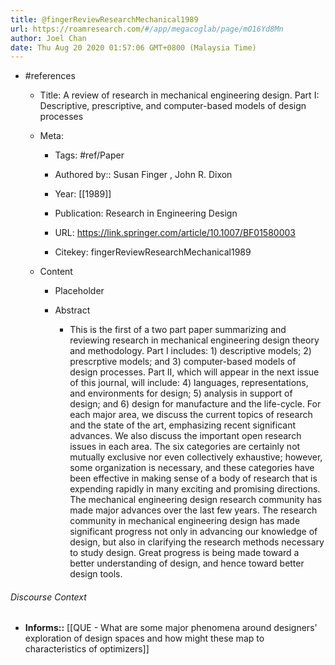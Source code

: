```yaml
---
title: @fingerReviewResearchMechanical1989
url: https://roamresearch.com/#/app/megacoglab/page/mO16Yd8Mn
author: Joel Chan
date: Thu Aug 20 2020 01:57:06 GMT+0800 (Malaysia Time)
---
```


- #references

    - Title: A review of research in mechanical engineering design. Part I: Descriptive, prescriptive, and computer-based models of design processes

    - Meta:

        - Tags: #ref/Paper

        - Authored by::  Susan Finger ,  John R. Dixon

        - Year: [[1989]]

        - Publication: Research in Engineering Design

        - URL: https://link.springer.com/article/10.1007/BF01580003

        - Citekey: fingerReviewResearchMechanical1989

    - Content

        - Placeholder

        - Abstract

            - This is the first of a two part paper summarizing and reviewing research in mechanical engineering design theory and methodology. Part I includes: 1) descriptive models; 2) prescrptive models; and 3) computer-based models of design processes. Part II, which will appear in the next issue of this journal, will include: 4) languages, representations, and environments for design; 5) analysis in support of design; and 6) design for manufacture and the life-cycle. For each major area, we discuss the current topics of research and the state of the art, emphasizing recent significant advances. We also discuss the important open research issues in each area. The six categories are certainly not mutually exclusive nor even collectively exhaustive; however, some organization is necessary, and these categories have been effective in making sense of a body of research that is expending rapidly in many exciting and promising directions. The mechanical engineering design research community has made major advances over the last few years. The research community in mechanical engineering design has made significant progress not only in advancing our knowledge of design, but also in clarifying the research methods necessary to study design. Great progress is being made toward a better understanding of design, and hence toward better design tools.

###### Discourse Context

- **Informs::** [[QUE - What are some major phenomena around designers' exploration of design spaces and how might these map to characteristics of optimizers]]
